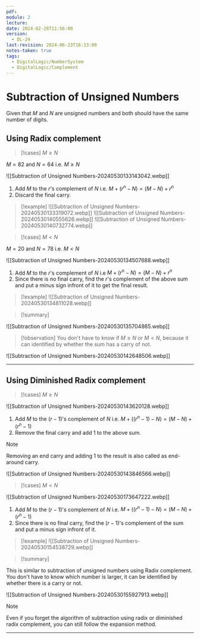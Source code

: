 ```yaml
---
pdf: 
module: 2
lecture: 
date: 2024-02-26T11:56:00
version:
  - DL-24
last-revision: 2024-06-23T16:13:00
notes-taken: true
tags:
  - DigitalLogic/NumberSystem
  - DigitalLogic/Complement
---
```

# Subtraction of Unsigned Numbers
Given that $M$ and $N$ are unsigned numbers and both should have the same number of digits.

## Using Radix complement

> [!cases] $M \ge N$

$M = 82$ and $N = 64$ i.e. $M \ge N$

![[Subtraction of Unsigned Numbers-20240530133143042.webp]]

1. Add $M$ to the $r$'s complement of $N$ i.e. $M + (r^n -  N) = (M - N) + r^n$
2. Discard the final carry.

> [!example] 
> ![[Subtraction of Unsigned Numbers-20240530133319072.webp]]
> ![[Subtraction of Unsigned Numbers-20240530140555626.webp]]
> ![[Subtraction of Unsigned Numbers-20240530140732774.webp]]

> [!cases] $M \lt N$

$M = 20$ and $N = 78$ i.e. $M \lt N$ 

![[Subtraction of Unsigned Numbers-20240530134507688.webp]]

1. Add $M$ to the $r$'s complement of $N$ i.e $M + (r^n -  N) = (M - N) + r^n$ 
2. Since there is no final carry, find the $r$'s complement of the above sum and put a minus sign infront of it to get the final result.

> [!example] 
> ![[Subtraction of Unsigned Numbers-20240530134811028.webp]]


> [!summary] 

![[Subtraction of Unsigned Numbers-20240530135704865.webp]]

> [!observation] 
> You don't have to know if $M \ge N$ or $M \lt N$, because it can identified by whether the sum has a carry of not.

![[Subtraction of Unsigned Numbers-20240530142648506.webp]]

---
## Using Diminished Radix complement

> [!cases] $M \ge N$

![[Subtraction of Unsigned Numbers-20240530143620128.webp]]

1. Add $M$ to the $(r-1)$'s complement of $N$ i.e. $M + ((r^n-1) -  N) = (M - N) + (r^n-1)$
2. Remove the final carry and add $1$ to the above sum.

> [!NOTE] 
> Removing an end carry and adding 1 to the result is also called as end-around carry.

![[Subtraction of Unsigned Numbers-20240530143846566.webp]]

> [!cases] $M \lt N$

![[Subtraction of Unsigned Numbers-20240530173647222.webp]]

1. Add $M$ to the $(r - 1)$'s complement of $N$ i.e. $M + ((r^n-1) -  N) = (M - N) + (r^n-1)$
2. Since there is no final carry, find the $(r-1)$'s complement of the sum and put a minus sign infront of it.
 
> [!example] 
> ![[Subtraction of Unsigned Numbers-20240530154538729.webp]]

> [!summary] 

This is similar to subtraction of unsigned numbers using Radix complement. 
You don't have to know which number is larger, it can be identified by whether there is a carry or not.

![[Subtraction of Unsigned Numbers-20240530155927913.webp]]

> [!NOTE] 
> Even if you forget the algorithm of subtraction using radix or diminished radix complement, you can still follow the expansion method.

---